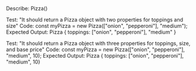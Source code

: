 Describe: Pizza()

Test: "It should return a Pizza object with two properties for toppings and size"
Code: const myPizza = new Pizza(["onion", "pepperoni"], "medium");
Expected Output: Pizza { toppings: ["onion", "pepperoni"], "medium" }

Test: "It should return a Pizza object with three properties for toppings, size, and base price"
Code: const myPizza = new Pizza(["onion", "pepperoni"], "medium", 10);
Expected Output: Pizza { toppings: ["onion", "pepperoni"], "medium", 10}